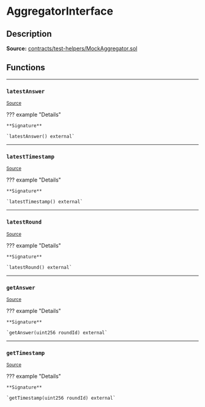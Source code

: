 # AggregatorInterface

## Description


**Source:** [contracts/test-helpers/MockAggregator.sol](https://github.com/Synthetixio/synthetix/tree/develop/contracts/test-helpers/MockAggregator.sol)

## Functions


---
### `latestAnswer`

<sub>[Source](https://github.com/Synthetixio/synthetix/tree/develop/contracts/test-helpers/MockAggregator.sol#L5)</sub>



??? example "Details"

    **Signature**

    `latestAnswer() external`


---
### `latestTimestamp`

<sub>[Source](https://github.com/Synthetixio/synthetix/tree/develop/contracts/test-helpers/MockAggregator.sol#L7)</sub>



??? example "Details"

    **Signature**

    `latestTimestamp() external`


---
### `latestRound`

<sub>[Source](https://github.com/Synthetixio/synthetix/tree/develop/contracts/test-helpers/MockAggregator.sol#L9)</sub>



??? example "Details"

    **Signature**

    `latestRound() external`


---
### `getAnswer`

<sub>[Source](https://github.com/Synthetixio/synthetix/tree/develop/contracts/test-helpers/MockAggregator.sol#L11)</sub>



??? example "Details"

    **Signature**

    `getAnswer(uint256 roundId) external`


---
### `getTimestamp`

<sub>[Source](https://github.com/Synthetixio/synthetix/tree/develop/contracts/test-helpers/MockAggregator.sol#L13)</sub>



??? example "Details"

    **Signature**

    `getTimestamp(uint256 roundId) external`

